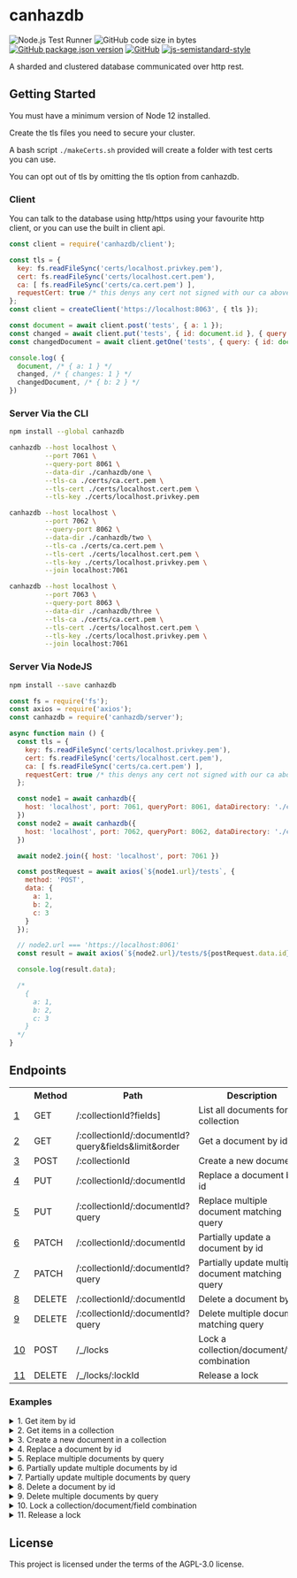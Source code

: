 # canhazdb
![Node.js Test Runner](https://github.com/puzed/puzed-api/workflows/Node.js%20Test%20Runner/badge.svg)
![GitHub code size in bytes](https://img.shields.io/github/languages/code-size/markwylde/canhazdb)
[![GitHub package.json version](https://img.shields.io/github/package-json/v/markwylde/canhazdb)](https://github.com/markwylde/canhazdb/blob/master/package.json)
[![GitHub](https://img.shields.io/github/license/markwylde/canhazdb)](https://github.com/markwylde/canhazdb/blob/master/LICENSE)
[![js-semistandard-style](https://img.shields.io/badge/code%20style-semistandard-brightgreen.svg)](https://github.com/standard/semistandard)

A sharded and clustered database communicated over http rest.

## Getting Started
You must have a minimum version of Node 12 installed.

Create the tls files you need to secure your cluster.

A bash script `./makeCerts.sh` provided will create a folder with test certs you can use.

You can opt out of tls by omitting the tls option from canhazdb.

### Client
You can talk to the database using http/https using your favourite http client, or
you can use the built in client api.

```javascript
const client = require('canhazdb/client');

const tls = {
  key: fs.readFileSync('certs/localhost.privkey.pem'),
  cert: fs.readFileSync('certs/localhost.cert.pem'),
  ca: [ fs.readFileSync('certs/ca.cert.pem') ],
  requestCert: true /* this denys any cert not signed with our ca above */
};
const client = createClient('https://localhost:8063', { tls });

const document = await client.post('tests', { a: 1 });
const changed = await client.put('tests', { id: document.id }, { query: { b: 2 } });
const changedDocument = await client.getOne('tests', { query: { id: document.id } });

console.log( {
  document, /* { a: 1 } */
  changed, /* { changes: 1 } */
  changedDocument, /* { b: 2 } */
})
```

### Server Via the CLI
```bash
npm install --global canhazdb
```

```bash
canhazdb --host localhost \
         --port 7061 \
         --query-port 8061 \
         --data-dir ./canhazdb/one \
         --tls-ca ./certs/ca.cert.pem \
         --tls-cert ./certs/localhost.cert.pem \
         --tls-key ./certs/localhost.privkey.pem

canhazdb --host localhost \
         --port 7062 \
         --query-port 8062 \
         --data-dir ./canhazdb/two \
         --tls-ca ./certs/ca.cert.pem \
         --tls-cert ./certs/localhost.cert.pem \
         --tls-key ./certs/localhost.privkey.pem \
         --join localhost:7061

canhazdb --host localhost \
         --port 7063 \
         --query-port 8063 \
         --data-dir ./canhazdb/three \
         --tls-ca ./certs/ca.cert.pem \
         --tls-cert ./certs/localhost.cert.pem \
         --tls-key ./certs/localhost.privkey.pem \
         --join localhost:7061
```

### Server Via NodeJS
```bash
npm install --save canhazdb
```

```javascript
const fs = require('fs');
const axios = require('axios');
const canhazdb = require('canhazdb/server');

async function main () {
  const tls = {
    key: fs.readFileSync('certs/localhost.privkey.pem'),
    cert: fs.readFileSync('certs/localhost.cert.pem'),
    ca: [ fs.readFileSync('certs/ca.cert.pem') ],
    requestCert: true /* this denys any cert not signed with our ca above */
  };

  const node1 = await canhazdb({
    host: 'localhost', port: 7061, queryPort: 8061, dataDirectory: './canhazdata/one', tls
  })
  const node2 = await canhazdb({
    host: 'localhost', port: 7062, queryPort: 8062, dataDirectory: './canhazdata/two', tls
  })

  await node2.join({ host: 'localhost', port: 7061 })

  const postRequest = await axios(`${node1.url}/tests`, {
    method: 'POST',
    data: {
      a: 1,
      b: 2,
      c: 3
    }
  });

  // node2.url === 'https://localhost:8061'
  const result = await axios(`${node2.url}/tests/${postRequest.data.id}`);

  console.log(result.data);

  /*
    {
      a: 1,
      b: 2,
      c: 3
    }
  */
}
```

## Endpoints

<table>
  <tr>
    <th></th>
    <th>Method</th>
    <th>Path</th>
    <th>Description</th>
  </tr>
  <tr>
    <td><a href="https://www.github.com/markwylde/canhazdb">1</a></td>
    <td>GET</td>
    <td>/:collectionId?fields]</td>
    <td>List all documents for a collection</td>
  </tr>
  <tr>
    <td><a href="https://www.github.com/markwylde/canhazdb">2</a></td>
    <td>GET</td>
    <td>/:collectionId/:documentId?query&fields&limit&order</td>
    <td>Get a document by id</td>
  </tr>
  <tr>
    <td><a href="https://www.github.com/markwylde/canhazdb">3</a></td>
    <td>POST</td>
    <td>/:collectionId</td>
    <td>Create a new document</td>
  </tr>
  <tr>
    <td><a href="https://www.github.com/markwylde/canhazdb">4</a></td>
    <td>PUT</td>
    <td>/:collectionId/:documentId</td>
    <td>Replace a document by id</td>
  </tr>
  <tr>
    <td><a href="https://www.github.com/markwylde/canhazdb">5</a></td>
    <td>PUT</td>
    <td>/:collectionId/:documentId?query</td>
    <td>Replace multiple document matching query</td>
  </tr>
  <tr>
    <td><a href="https://www.github.com/markwylde/canhazdb">6</a></td>
    <td>PATCH</td>
    <td>/:collectionId/:documentId</td>
    <td>Partially update a document by id</td>
  </tr>
  <tr>
    <td><a href="https://www.github.com/markwylde/canhazdb">7</a></td>
    <td>PATCH</td>
    <td>/:collectionId/:documentId?query</td>
    <td>Partially update multiple document matching query</td>
  </tr>
  <tr>
    <td><a href="https://www.github.com/markwylde/canhazdb">8</a></td>
    <td>DELETE</td>
    <td>/:collectionId/:documentId</td>
    <td>Delete a document by id</td>
  </tr>
  <tr>
    <td><a href="https://www.github.com/markwylde/canhazdb">9</a></td>
    <td>DELETE</td>
    <td>/:collectionId/:documentId?query</td>
    <td>Delete multiple document matching query</td>
  </tr>
  <tr>
    <td><a href="https://www.github.com/markwylde/canhazdb">10</a></td>
    <td>POST</td>
    <td>/_/locks</td>
    <td>Lock a collection/document/field combination</td>
  </tr>
  <tr>
    <td><a href="https://www.github.com/markwylde/canhazdb">11</a></td>
    <td>DELETE</td>
    <td>/_/locks/:lockId</td>
    <td>Release a lock</td>
  </tr>
</table>

### Examples
<details>
<summary>1. Get item by id</summary>
  
<table>
  <tr><td><strong>Method</strong></td><td>GET</td></tr>
  <tr><td><strong>URL</strong></td><td>/collectionId</td></tr>
  <tr><td><strong>Fields</strong></td><td>JSON Array</td></tr>
</table>

**HTTP Request:**
```javascript
axios({
  url: 'https://localhost:8061/tests/example-uuid-paramater?fields=["firstName"]',
})
```

**Client:**
```javascript
client.get('tests', { 
  query: {
    id: 'example-uuid-paramater'
  }
});
```
</details>

<details>
<summary>2. Get items in a collection</summary>

<table>
  <tr><td><strong>Method</strong></td><td>GET</td></tr>
  <tr><td><strong>URL</strong></td><td>/collectionId</td></tr>
  <tr><td><strong>Query</strong></td><td>Mongo Query Syntax</td></tr>
  <tr><td><strong>Fields</strong></td><td>JSON Array</td></tr>
  <tr><td><strong>Limit</strong></td><td>Number</td></tr>
  <tr><td><strong>Order</strong></td><td>Direction(fieldName)</td></tr>
</table>

**HTTP Request:**
```javascript
axios({
  url: 'https://localhost:8061/tests?query={"firstName":"Joe"}&fields=["firstName"]&limit=10&order=desc(firstName)',
})
```

**Client:**
```javascript
client.get('tests', {
  query: {
    firstName: 'Joe'
  },
  limit: 10,
  order: 'desc(firstName)'
});
```
</details>

<details>
<summary>3. Create a new document in a collection</summary>

<table>
  <tr><td><strong>Method</strong></td><td>POST</td></tr>
  <tr><td><strong>URL</strong></td><td>/collectionId</td></tr>
  <tr><td><strong>Data</strong></td><td>JSON</td></tr>
</table>

**HTTP Request:**
```javascript
axios({
  url: 'https://localhost:8061/tests',
  method: 'POST',
  data: {
    firstName: 'Joe'
  }
})
```

**Client:**
```javascript
client.post('tests', {
  firstName: 'Joe'
});
```
</details>

<details>
<summary>4. Replace a document by id</summary>

<table>
  <tr><td><strong>Method</strong></td><td>PUT</td></tr>
  <tr><td><strong>URL</strong></td><td>/collectionId/documentId</td></tr>
  <tr><td><strong>Data</strong></td><td>JSON</td></tr>
</table>

**HTTP Request:**
```javascript
axios({
  url: 'https://localhost:8061/tests/example-uuid-paramater',
  method: 'PUT',
  data: {
    firstName: 'Zoe'
  }
})
```

**Client:**
```javascript
client.put('tests', {
  firstName: 'Joe'
});
```
</details>

<details>
<summary>5. Replace multiple documents by query</summary>

<table>
  <tr><td><strong>Method</strong></td><td>PUT</td></tr>
  <tr><td><strong>URL</strong></td><td>/collectionId/documentId</td></tr>
  <tr><td><strong>Data</strong></td><td>JSON</td></tr>
</table>

**HTTP Request:**
```javascript
axios({
  url: 'https://localhost:8061/tests?query={"location":"GB"}',
  method: 'PUT',
  data: {
    firstName: 'Zoe',
    location: 'GB',
    timezone: 'GMT'
  }
})
```

**Client:**
```javascript
client.put('tests', {
    firstName: 'Zoe',
    location: 'GB',
    timezone: 'GMT'
}, {
  query: {
    location: 'GB'
  }
});
```
</details>

<details>
<summary>6. Partially update multiple documents by id</summary>

<table>
  <tr><td><strong>Method</strong></td><td>PATCH</td></tr>
  <tr><td><strong>URL</strong></td><td>/collectionId/documentId</td></tr>
  <tr><td><strong>Data</strong></td><td>JSON</td></tr>
</table>

**HTTP Request:**
```javascript
axios({
  url: 'https://localhost:8061/tests/example-uuid-paramater',
  method: 'PATCH',
  data: {
    timezone: 'GMT'
  }
})
```

**Client:**
```javascript
client.patch('tests', {
    timezone: 'GMT'
}, {
  query: {
    location: 'GB'
  }
});
```
</details>

<details>
<summary>7. Partially update multiple documents by query</summary>

<table>
  <tr><td><strong>Method</strong></td><td>PATCH</td></tr>
  <tr><td><strong>URL</strong></td><td>/collectionId/documentId</td></tr>
  <tr><td><strong>Data</strong></td><td>JSON</td></tr>
</table>

**HTTP Request:**
```javascript
axios({
  url: 'https://localhost:8061/tests?query={"location":"GB"}',
  method: 'PATCH',
  data: {
    timezone: 'GMT'
  }
})
```

**Client:**
```javascript
client.patch('tests', {
    timezone: 'GMT'
}, {
  query: {
    location: 'GB'
  }
});
```
</details>

<details>
<summary>8. Delete a document by id</summary>

<table>
  <tr><td><strong>Method</strong></td><td>DELETE</td></tr>
  <tr><td><strong>URL</strong></td><td>/collectionId/documentId</td></tr>
</table>

**HTTP Request:**
```javascript
axios({
  url: 'https://localhost:8061/tests/example-uuid-paramater',
  method: 'DELETE'
})
```

**Client:**
```javascript
client.delete('tests', {
  query: {
    id: 'example-uuid-paramater'
  }
});
```

</details>

<details>
<summary>9. Delete multiple documents by query</summary>

<table>
  <tr><td><strong>Method</strong></td><td>DELETE</td></tr>
  <tr><td><strong>URL</strong></td><td>/collectionId/documentId</td></tr>
</table>

**HTTP Request:**
```javascript
axios({
  url: 'https://localhost:8061/tests?query={"location":"GB"}',
  method: 'DELETE'
})
```

**Client:**
```javascript
client.delete('tests', {
  query: {
    location: 'GB'
  }
});
```
</details>

<details>
<summary>10. Lock a collection/document/field combination</summary>

<table>
  <tr><td><strong>Method</strong></td><td>POST</td></tr>
  <tr><td><strong>URL</strong></td><td>/_/locks</td></tr>
  <tr><td><strong>Data</strong></td><td>JSON Array</td></tr>
</table>

**HTTP Request:**
```javascript
const lock = await axios({
  url: 'https://localhost:8061/_/locks',
  method: 'POST',
  data: ['users']
});
const lockId = lock.data.id;
```

**Client:**
```javascript
const lockId = await client.lock('users');
```
</details>

<details>
<summary>11. Release a lock</summary>

<table>
  <tr><td><strong>Method</strong></td><td>DELETE</td></tr>
  <tr><td><strong>URL</strong></td><td>/_/locks/:lockId</td></tr>
</table>

**HTTP Request:**
```javascript
const lock = await axios({
  url: 'https://localhost:8061/_/locks',
  method: 'POST',
  data: ['users']
});
const lockId = lock.data.id;

await axios({
  url: `https://localhost:8061/_/locks/${lockId}`,
  method: 'DELETE'
});
```

**Client:**
```javascript
const lockId = await client.lock('users');
await client.unlock(lockId);
```
</details>

## License
This project is licensed under the terms of the AGPL-3.0 license.
